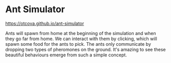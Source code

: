 # Ant Simulator

https://otcova.github.io/ant-simulator

Ants will spawn from home at the beginning of the simulation 
and when they go far from home.
We can interact with them by clicking,
which will spawn some food for the ants to pick.
The ants only communicate by dropping two types of pheromones on the ground.
It's amazing to see these beautiful behaviours emerge from such a simple concept.